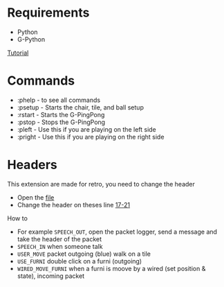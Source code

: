 # Requirements
- Python
- G-Python

[Tutorial](https://github.com/sirjonasxx/G-Python#installation)

# Commands
- :phelp - to see all commands
- :psetup - Starts the chair, tile, and ball setup
- :rstart - Starts the G-PingPong
- :pstop - Stops the G-PingPong
- :pleft - Use this if you are playing on the left side
- :pright - Use this if you are playing on the right side


# Headers

This extension are made for retro, you need to change the header

- Open the [file](https://github.com/Laande/G-Earth-Extensions/blob/main/G-PingPong/G-PingPong.py)
- Change the header on theses line [17-21](https://github.com/Laande/G-Earth-Extensions/blob/main/G-PingPong/G-PingPong.py#L16-L20)

How to

- For example `SPEECH_OUT`, open the packet logger, send a message and take the header of the packet
- `SPEECH_IN` when someone talk
- `USER_MOVE` packet outgoing (blue) walk on a tile
- `USE_FURNI` double click on a furni (outgoing)
- `WIRED_MOVE_FURNI` when a furni is moove by a wired (set position & state), incoming packet

